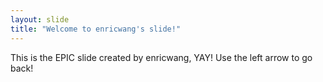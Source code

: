 ```yaml
---
layout: slide
title: "Welcome to enricwang's slide!"
---
```

This is the EPIC slide created by enricwang, YAY!
Use the left arrow to go back!
